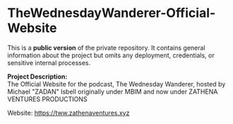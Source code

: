 # TheWednesdayWanderer-Official-Website

This is a **public version** of the private repository. It contains general information about the project but omits any deployment, credentials, or sensitive internal processes.

**Project Description:**  
The Official Website for the podcast, The Wednesday Wanderer, hosted by Michael "ZADAN" Isbell originally under MBIM and now under ZATHENA VENTURES PRODUCTIONS

Website: https://tww.zathenaventures.xyz
